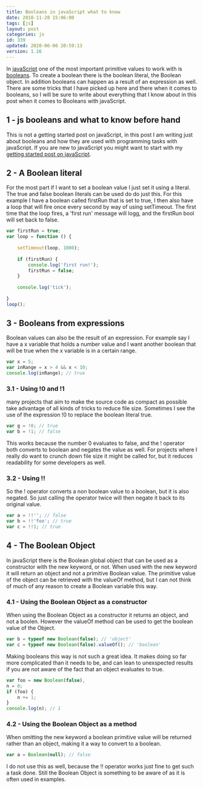 ```yaml
---
title: Booleans in javaScript what to know
date: 2018-11-28 15:06:00
tags: [js]
layout: post
categories: js
id: 339
updated: 2020-06-06 20:59:13
version: 1.16
---
```


In [javaScript](https://en.wikipedia.org/wiki/JavaScript) one of the most important primitive values to work with is [booleans](https://developer.mozilla.org/en-US/docs/Web/JavaScript/Reference/Global_Objects/Boolean). To create a boolean there is the boolean literal, the Boolean object. In addition booleans can happen as a result of an expression as well. There are some tricks that I have picked up here and there when it comes to booleans, so I will be sure to write about everything that I know about in this post when it comes to Booleans with javaScript.

<!-- more -->

## 1 - js booleans and what to know before hand

This is not a getting started post on javaScript, in this post I am writing just about booleans and how they are used with programming tasks with javaScript. If you are new to javaScript you might want to start with my [getting started post on javaScript](/2018/11/27/js-getting-started/).

## 2 - A Boolean literal

For the most part if I want to set a boolean value I just set it using a literal. The true and false boolean literals can be used do do just this. For this example I have a boolean called firstRun that is set to true, I then also have a loop that will fire once every second by way of using setTimeout. The first time that the loop fires, a 'first run' message will logg, and the firstRun bool will set back to false.

```js
var firstRun = true;
var loop = function () {
 
    setTimeout(loop, 1000);
 
    if (firstRun) {
        console.log('first run!');
        firstRun = false;
    }
 
    console.log('tick');
 
}
loop();
```

## 3 - Booleans from expressions

Boolean values can also be the result of an expression. For example say I have a x variable that holds a number value and I want another boolean that will be true when the x variable is in a certain range.

```js
var x = 5;
var inRange = x > 4 && x < 10;
console.log(inRange); // true
```

### 3.1 - Using !0 and !1

many projects that aim to make the source code as compact as possible take advantage of all kinds of tricks to reduce file size. Sometimes I see the use of the expression !0 to replace the boolean literal true.

```js
var g = !0; // true
var b = !1; // false
```

This works because the number 0 evaluates to false, and the ! operator both converts to boolean and negates the value as well. For projects where I really do want to crunch down file size it might be called for, but it reduces readability for some developers as well.

### 3.2 - Using !!

So the ! operator converts a non boolean value to a boolean, but it is also negated. So just calling the operator twice will then negate it back to its original value.

```js
var a = !!''; // false
var b = !!'foo'; // true
var c = !!1; // true
```

## 4 - The Boolean Object

In javaScript there is the Boolean global object that can be used as a constructor with the new keyword, or not. When used with the new keyword it will return an object and not a primitive Boolean value. The primitive value of the object can be retrieved with the valueOf method, but I can not think of much of any reason to create a Boolean variable this way.

### 4.1 - Using the Boolean Object as a constructor

When using the Boolean Object as a constructor it returns an object, and not a boolen. However the valueOf method can be used to get the boolean value of the Object.

```js
var b = typeof new Boolean(false); // 'object'
var c = typeof new Boolean(false).valueOf(); // 'boolean'
```

Making booleans this way is not such a great idea. It makes doing so far more complicated than it needs to be, and can lean to unexspected results if you are not aware of the fact that an object evaluates to true.

```js
var foo = new Boolean(false),
n = 0;
if (foo) {
    n += 1;
}
console.log(n); // 1
```

### 4.2 - Using the Boolean Object as a method

When omitting the new keyword a boolean primitive value will be returned rather than an object, making it a way to convert to a boolean.

```js
var a = Boolean(null); // false
```

I do not use this as well, because the !! operator works just fine to get such a task done. Still the Boolean Object is something to be aware of as it is often used in examples.
